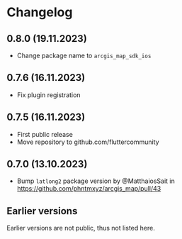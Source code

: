# Changelog

## 0.8.0 (19.11.2023)

- Change package name to `arcgis_map_sdk_ios`

## 0.7.6 (16.11.2023)

- Fix plugin registration

## 0.7.5 (16.11.2023)

- First public release
- Move repository to github.com/fluttercommunity

## 0.7.0 (13.10.2023)
- Bump `latlong2` package version by @MatthaiosSait in https://github.com/phntmxyz/arcgis_map/pull/43

## Earlier versions

Earlier versions are not public, thus not listed here.
